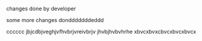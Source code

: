  changes done by developer

some more changes dondddddddeddd


cccccc
jbjcdbjveghjvfhvbrjvreivbrjv jhvbjhvbvhrhe
xbvcxbvxcbvcxbvcxbvcx
